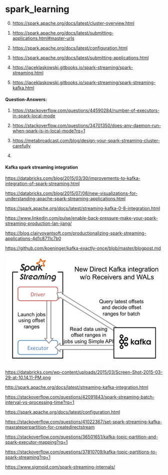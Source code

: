 # spark_learning

0) https://spark.apache.org/docs/latest/cluster-overview.html

1) https://spark.apache.org/docs/latest/submitting-applications.html#master-urls

2) https://spark.apache.org/docs/latest/configuration.html

3) https://spark.apache.org/docs/latest/submitting-applications.html

4) https://jaceklaskowski.gitbooks.io/spark-streaming/spark-streaming.html

5) https://jaceklaskowski.gitbooks.io/spark-streaming/spark-streaming-kafka.html




#### Question-Answers:

1) https://stackoverflow.com/questions/44590284/number-of-executors-in-spark-local-mode

2) https://stackoverflow.com/questions/34701350/does-any-daemon-run-when-spark-is-in-local-mode?rq=1

3) https://metabroadcast.com/blog/design-your-spark-streaming-cluster-carefully

4) 



#### Kafka spark streaming integration

https://databricks.com/blog/2015/03/30/improvements-to-kafka-integration-of-spark-streaming.html

https://databricks.com/blog/2015/07/08/new-visualizations-for-understanding-apache-spark-streaming-applications.html

https://spark.apache.org/docs/latest/streaming-kafka-0-8-integration.html

https://www.linkedin.com/pulse/enable-back-pressure-make-your-spark-streaming-production-lan-jiang/

https://blog.clairvoyantsoft.com/productionalizing-spark-streaming-applications-4d1c8711c7b0

https://github.com/koeninger/kafka-exactly-once/blob/master/blogpost.md


![Kafka spark streaming integration](img/spark-direct-kafka-integration.png "Kafka spark streaming integration image")

https://databricks.com/wp-content/uploads/2015/03/Screen-Shot-2015-03-29-at-10.14.11-PM.png

http://spark.apache.org/docs/latest/streaming-kafka-integration.html

https://stackoverflow.com/questions/42091843/spark-streaming-batch-interval-vs-processing-time?rq=1


https://spark.apache.org/docs/latest/configuration.html


https://stackoverflow.com/questions/41022367/set-spark-streaming-kafka-maxrateperpartition-for-createdirectstream

https://stackoverflow.com/questions/36501651/kafka-topic-partition-and-spark-executor-mapping?rq=1

https://stackoverflow.com/questions/37810709/kafka-topic-partitions-to-spark-streaming?rq=1

https://www.sigmoid.com/spark-streaming-internals/

